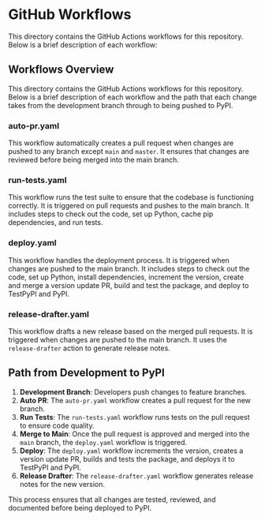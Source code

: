 # GitHub Workflows

This directory contains the GitHub Actions workflows for this repository. Below is a brief description of each workflow:

## Workflows Overview

This directory contains the GitHub Actions workflows for this repository. Below is a brief description of each workflow and the path that each change takes from the development branch through to being pushed to PyPI.

### auto-pr.yaml
This workflow automatically creates a pull request when changes are pushed to any branch except `main` and `master`. It ensures that changes are reviewed before being merged into the main branch.

### run-tests.yaml
This workflow runs the test suite to ensure that the codebase is functioning correctly. It is triggered on pull requests and pushes to the main branch. It includes steps to check out the code, set up Python, cache pip dependencies, and run tests.

### deploy.yaml
This workflow handles the deployment process. It is triggered when changes are pushed to the main branch. It includes steps to check out the code, set up Python, install dependencies, increment the version, create and merge a version update PR, build and test the package, and deploy to TestPyPI and PyPI.

### release-drafter.yaml
This workflow drafts a new release based on the merged pull requests. It is triggered when changes are pushed to the main branch. It uses the `release-drafter` action to generate release notes.

## Path from Development to PyPI

1. **Development Branch**: Developers push changes to feature branches.
2. **Auto PR**: The `auto-pr.yaml` workflow creates a pull request for the new branch.
3. **Run Tests**: The `run-tests.yaml` workflow runs tests on the pull request to ensure code quality.
4. **Merge to Main**: Once the pull request is approved and merged into the `main` branch, the `deploy.yaml` workflow is triggered.
5. **Deploy**: The `deploy.yaml` workflow increments the version, creates a version update PR, builds and tests the package, and deploys it to TestPyPI and PyPI.
6. **Release Drafter**: The `release-drafter.yaml` workflow generates release notes for the new version.

This process ensures that all changes are tested, reviewed, and documented before being deployed to PyPI.
